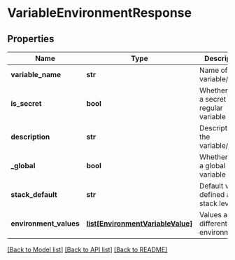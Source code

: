 # VariableEnvironmentResponse

## Properties
Name | Type | Description | Notes
------------ | ------------- | ------------- | -------------
**variable_name** | **str** | Name of the variable/secret | [optional] 
**is_secret** | **bool** | Whether this is a secret or regular variable | [optional] 
**description** | **str** | Description of the variable/secret | [optional] 
**_global** | **bool** | Whether this is a global variable | [optional] 
**stack_default** | **str** | Default value defined at stack level | [optional] 
**environment_values** | [**list[EnvironmentVariableValue]**](EnvironmentVariableValue.md) | Values across different environments | [optional] 

[[Back to Model list]](../README.md#documentation-for-models) [[Back to API list]](../README.md#documentation-for-api-endpoints) [[Back to README]](../README.md)

